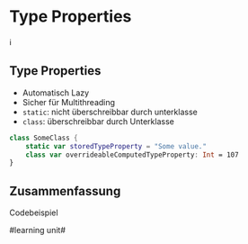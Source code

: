 # Type Properties
ℹ️

## Type Properties

- Automatisch Lazy
- Sicher für Multithreading
- `static`: nicht überschreibbar durch unterklasse
- `class`: überschreibbar durch Unterklasse

```swift
class SomeClass {
    static var storedTypeProperty = "Some value."
    class var overrideableComputedTypeProperty: Int = 107
}
```



## Zusammenfassung
Codebeispiel

#learning unit#